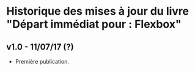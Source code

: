 # Historique des mises à jour du livre "Départ immédiat pour : Flexbox"

## v1.0 - 11/07/17 (?)

- Première publication.

